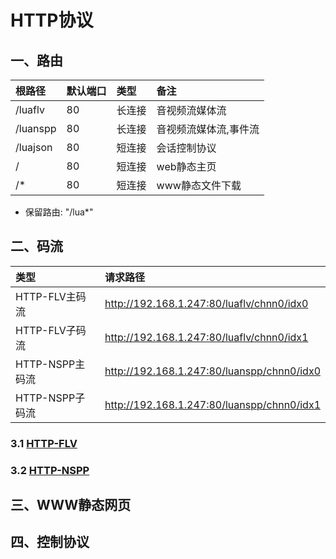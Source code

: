 # HTTP协议

## 一、路由

|   根路径   | 默认端口  |   类型  |   备注    |
|:--------- |:--------- |:--------- |:--------- |
| /luaflv   | 80        | 长连接    | 音视频流媒体流 |
| /luanspp  | 80        | 长连接    | 音视频流媒体流,事件流|
| /luajson  | 80        | 短连接    | 会话控制协议 |
| /         | 80        | 短连接    | web静态主页 |
| /*        | 80        | 短连接    | www静态文件下载 |

* 保留路由: "/lua*"

## 二、码流

|   类型   | 请求路径  |
|:------- |:--------- |
| HTTP-FLV主码流  | http://192.168.1.247:80/luaflv/chnn0/idx0 |
| HTTP-FLV子码流  | http://192.168.1.247:80/luaflv/chnn0/idx1 |
| HTTP-NSPP主码流 | http://192.168.1.247:80/luanspp/chnn0/idx0 |
| HTTP-NSPP子码流 | http://192.168.1.247:80/luanspp/chnn0/idx1 |

### 3.1 [HTTP-FLV](../http-flv/http_flv.md)
### 3.2 [HTTP-NSPP](../http-nspp/http_nspp.md)


## 三、WWW静态网页



## 四、控制协议
